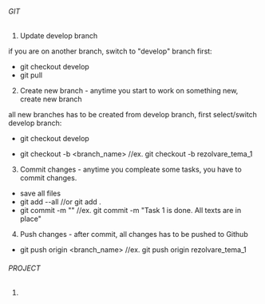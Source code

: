 ###### GIT

1. Update develop branch

if you are on another branch, switch to "develop" branch first: 
- git checkout develop
- git pull

2. Create new branch - anytime you start to work on something new, create new branch

all new branches has to be created from develop branch, first select/switch develop branch:
- git checkout develop

- git checkout -b <branch_name>     //ex. git checkout -b rezolvare_tema_1


3. Commit changes - anytime you compleate some tasks, you have to commit changes.

- save all files
- git add --all     //or git add .
- git commit -m "<message>"         //ex. git commit -m "Task 1 is done. All texts are in place"

4. Push changes - after commit, all changes has to be pushed to Github

- git push origin <branch_name>         //ex. git push origin rezolvare_tema_1


###### PROJECT

1. 